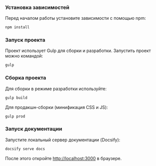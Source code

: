 ### Установка зависимостей

Перед началом работы установите зависимости с помощью npm:

```sh
npm install
```

### Запуск проекта

Проект использует Gulp для сборки и разработки. Запустить проект можно командой:

```sh
gulp
```

### Сборка проекта

Для сборки в режиме разработки используйте:

```sh
gulp build
```

Для продакшн-сборки (минификация CSS и JS):

```sh
gulp prod
```

### Запуск документации

Запустите локальный сервер документации (Docsify):

```bash
docsify serve docs
```

После этого откройте [http://localhost:3000](http://localhost:3000) в браузере.
